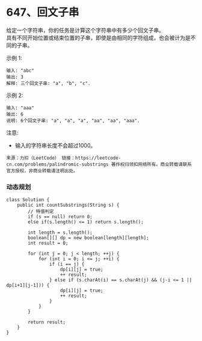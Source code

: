647、回文子串
===
给定一个字符串，你的任务是计算这个字符串中有多少个回文子串。<br>
具有不同开始位置或结束位置的子串，即使是由相同的字符组成，也会被计为是不同的子串。<br>

示例 1:<br>
```
输入: "abc"
输出: 3
解释: 三个回文子串: "a", "b", "c".
```
示例 2:<br>
```
输入: "aaa"
输出: 6
说明: 6个回文子串: "a", "a", "a", "aa", "aa", "aaa".
```
注意:<br>
* 输入的字符串长度不会超过1000。

``
来源：力扣（LeetCode）
链接：https://leetcode-cn.com/problems/palindromic-substrings
著作权归领扣网络所有。商业转载请联系官方授权，非商业转载请注明出处。
``

### 动态规划
```
class Solution {
    public int countSubstrings(String s) {
        // 特值判定
        if (s == null) return 0;
        else if(s.length() <= 1) return s.length();
        
        int length = s.length();
        boolean[][] dp = new boolean[length][length];
        int result = 0;
        
        for (int j = 0; j < length; ++j) {
            for (int i = 0; i <= j; ++i) {
                if (i == j) {
                    dp[i][j] = true;
                    ++ result;
                } else if (s.charAt(i) == s.charAt(j) && (j-i <= 1 || dp[i+1][j-1])) {
                    dp[i][j] = true;
                    ++ result;
                }
            }
        }
        
        return result;
    }
}
```
